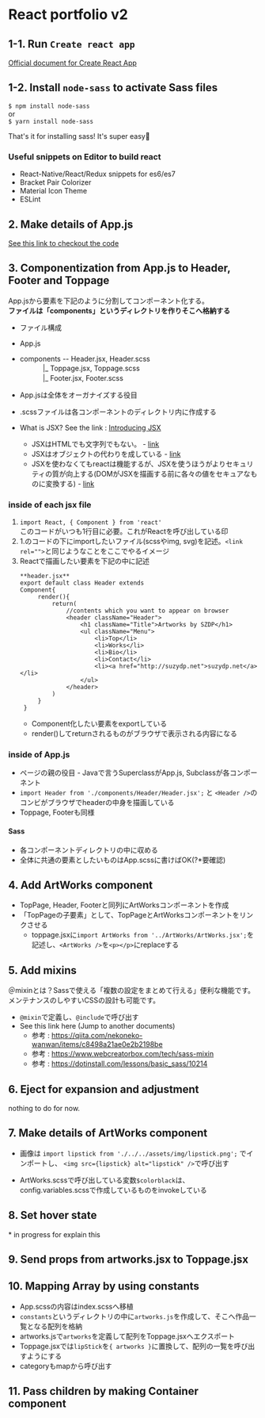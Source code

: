 
# React portfolio v2

## 1-1. Run ```Create react app```

[Official document for Create React App](https://reactjs.org/docs/introducing-jsx.html)

## 1-2. Install ```node-sass``` to activate Sass files

```$ npm install node-sass```  
or  
```$ yarn install node-sass```

That's it for installing sass! It's super easy🌟

### Useful snippets on Editor to build react

- React-Native/React/Redux snippets for es6/es7
- Bracket Pair Colorizer
- Material Icon Theme
- ESLint

## 2. Make details of App.js

[See this link to checkout the code](http://codehere)

## 3. Componentization from App.js to Header, Footer and Toppage

App.jsから要素を下記のように分割してコンポーネント化する。  
**ファイルは「components」というディレクトリを作りそこへ格納する**

- ファイル構成

- App.js
- components -- Header.jsx, Header.scss  
　　　        |_ Toppage.jsx, Toppage.scss  
　　　        |_ Footer.jsx, Footer.scss  

- App.jsは全体をオーガナイズする役目
- .scssファイルは各コンポーネントのディレクトリ内に作成する
- What is JSX? See the link : [Introducing JSX](https://reactjs.org/docs/introducing-jsx.html)  
  - JSXはHTMLでも文字列でもない。 - [link](https://reactjs.org/docs/introducing-jsx.html#why-jsx)
  - JSXはオブジェクトの代わりを成している - [link](https://reactjs.org/docs/introducing-jsx.html#jsx-represents-objects)
  - JSXを使わなくてもreactは機能するが、JSXを使うほうがよりセキュリティの質が向上する(DOMがJSXを描画する前に各々の値をセキュアなものに変換する) - [link](https://reactjs.org/docs/introducing-jsx.html#jsx-prevents-injection-attacks)

### inside of each jsx file

1. `import React, { Component } from 'react'`  
このコードがいつも1行目に必要。これがReactを呼び出している印
1. 1.のコードの下にimportしたいファイル(scssやimg, svg)を記述。`<link rel="">`と同じようなことをここでやるイメージ
2. Reactで描画したい要素を下記の中に記述
   ```
   **header.jsx**
   export default class Header extends
   Component{
        render(){
            return(
                //contents which you want to appear on browser
                <header className="Header">
                    <h1 className="Title">Artworks by SZDP</h1>
                    <ul className="Menu">
                        <li>Top</li>
                        <li>Works</li>
                        <li>Bio</li>
                        <li>Contact</li>
                        <li><a href="http://suzydp.net">suzydp.net</a></li>
                    </ul>
                </header>
            )
        }
    }
   ```
   - Component化したい要素をexportしている
   - render()してreturnされるものがブラウザで表示される内容になる

### inside of App.js

- ページの親の役目
        - Javaで言うSuperclassがApp.js, Subclassが各コンポーネント
- `import Header from './components/Header/Header.jsx';` と `<Header />`のコンビがブラウザでheaderの中身を描画している
- Toppage, Footerも同様

#### Sass

- 各コンポーネントディレクトリの中に収める
- 全体に共通の要素としたいものはApp.scssに書けばOK(?*要確認)

## 4. Add ArtWorks component

- TopPage, Header, Footerと同列にArtWorksコンポーネントを作成
- 「TopPageの子要素」として、TopPageとArtWorksコンポーネントをリンクさせる
  - toppage.jsxに`import ArtWorks from '../ArtWorks/ArtWorks.jsx';`を記述し、`<ArtWorks />`を`<p></p>`にreplaceする

## 5. Add mixins

＠mixinとは？Sassで使える「複数の設定をまとめて行える」便利な機能です。メンテナンスのしやすいCSSの設計も可能です。

- `@mixin`で定義し、`@include`で呼び出す
- See this link here (Jump to another documents)
  - 参考 : https://qiita.com/nekoneko-wanwan/items/c8498a21ae0e2b2198be
  - 参考 : https://www.webcreatorbox.com/tech/sass-mixin
  - 参考 : https://dotinstall.com/lessons/basic_sass/10214

## 6. Eject for expansion and adjustment

nothing to do for now.

## 7. Make details of ArtWorks component

- 画像は `import lipstick from './../../assets/img/lipstick.png';` でインポートし、
`<img src={lipstick} alt="lipstick" />`で呼び出す

- ArtWorks.scssで呼び出している変数`$colorblack`は、config.variables.scssで作成しているものをinvokeしている

## 8. Set hover state
\* in progress for explain this

## 9. Send props from artworks.jsx to Toppage.jsx

## 10. Mapping Array by using constants
- App.scssの内容はindex.scssへ移植
- ```constants```というディレクトリの中に```artworks.js```を作成して、そこへ作品一覧となる配列を格納
- artworks.jsで```artworks```を定義して配列をToppage.jsxへエクスポート
- Toppage.jsxでは```lipStick```を```{ artworks }```に置換して、配列の一覧を呼び出すようにする
- categoryもmapから呼び出す

## 11. Pass children by making Container component
